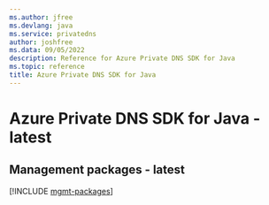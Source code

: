 ```yaml
---
ms.author: jfree
ms.devlang: java
ms.service: privatedns
author: joshfree
ms.data: 09/05/2022
description: Reference for Azure Private DNS SDK for Java
ms.topic: reference
title: Azure Private DNS SDK for Java
---
```

# Azure Private DNS SDK for Java - latest

## Management packages - latest
[!INCLUDE [mgmt-packages](private-dns-mgmt-index.md)]